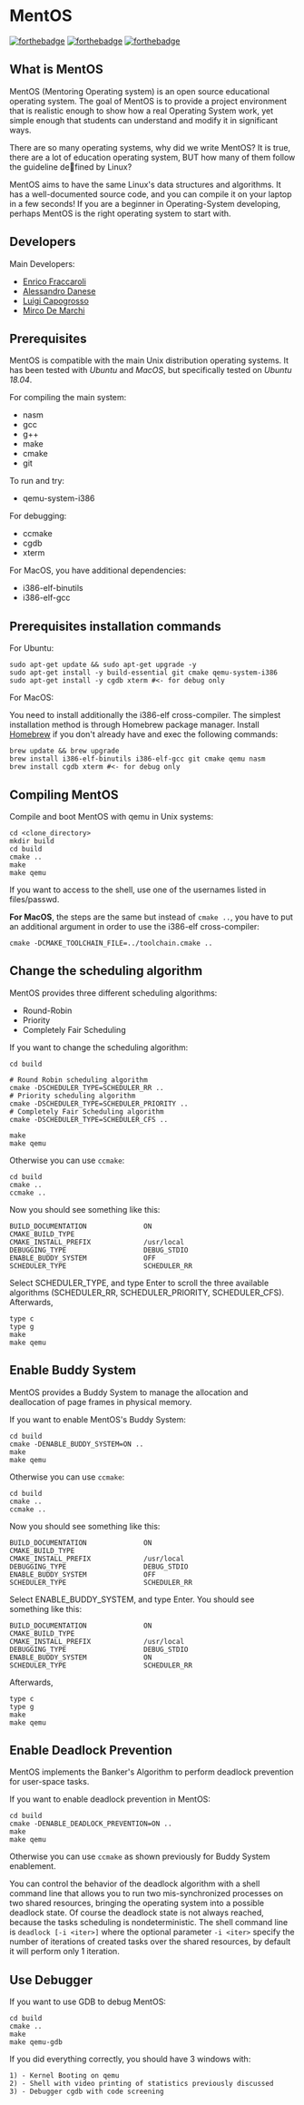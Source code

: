 MentOS
======

[![forthebadge](https://forthebadge.com/images/badges/built-with-love.svg)](https://forthebadge.com)
[![forthebadge](https://forthebadge.com/images/badges/made-with-c.svg)](https://forthebadge.com)
[![forthebadge](https://forthebadge.com/images/badges/for-you.svg)](https://forthebadge.com)

What is MentOS
-----------------

MentOS (Mentoring Operating system) is an open source educational operating
system.
The goal of MentOS is to provide a project environment that is realistic
enough to show how a real Operating System work, yet simple enough that
students can understand and modify it in significant ways.

There are so many operating systems, why did we write MentOS?
It is true, there are a lot of education operating system, BUT
how many of them follow the guideline defined by Linux?

MentOS aims to have the same Linux's data structures and algorithms. It
has a well-documented source code, and you can compile it on your laptop
in a few seconds!
If you are a beginner in Operating-System developing, perhaps MentOS is the
right operating system to start with.


Developers
----------------
Main Developers:

 * [Enrico Fraccaroli](https://github.com/Galfurian)
 * [Alessandro Danese](https://github.com/alessandroDanese88)
 * [Luigi Capogrosso](https://github.com/luigicapogrosso)
 * [Mirco De Marchi](https://github.com/mircodemarchi)

Prerequisites
-----------------

MentOS is compatible with the main Unix distribution operating systems. It has been tested with *Ubuntu* and *MacOS*, but specifically tested on *Ubuntu 18.04*.

For compiling the main system:

 * nasm
 * gcc
 * g++
 * make
 * cmake
 * git

To run and try:

 * qemu-system-i386

For debugging:

 * ccmake
 * cgdb
 * xterm

For MacOS, you have additional dependencies:

 * i386-elf-binutils
 * i386-elf-gcc

Prerequisites installation commands
-----------------

For Ubuntu:

```
sudo apt-get update && sudo apt-get upgrade -y
sudo apt-get install -y build-essential git cmake qemu-system-i386 
sudo apt-get install -y cgdb xterm #<- for debug only
```

For MacOS:

You need to install additionally the i386-elf cross-compiler. The simplest installation method is through Homebrew package manager. Install [Homebrew](https://brew.sh/index_it) if you don't already have and exec the following commands:

```
brew update && brew upgrade
brew install i386-elf-binutils i386-elf-gcc git cmake qemu nasm
brew install cgdb xterm #<- for debug only
```

Compiling MentOS
-----------------
Compile and boot MentOS with qemu in Unix systems:

```
cd <clone_directory>
mkdir build
cd build
cmake ..
make
make qemu
```

If you want to access to the shell, use one of the usernames listed in files/passwd.

**For MacOS**, the steps are the same but instead of `cmake ..`, you have to put an additional argument in order to use the i386-elf cross-compiler:

```
cmake -DCMAKE_TOOLCHAIN_FILE=../toolchain.cmake ..
```

Change the scheduling algorithm
-----------------

MentOS provides three different scheduling algorithms:

* Round-Robin
* Priority
* Completely Fair Scheduling

If you want to change the scheduling algorithm:

```
cd build

# Round Robin scheduling algorithm
cmake -DSCHEDULER_TYPE=SCHEDULER_RR ..
# Priority scheduling algorithm
cmake -DSCHEDULER_TYPE=SCHEDULER_PRIORITY ..
# Completely Fair Scheduling algorithm
cmake -DSCHEDULER_TYPE=SCHEDULER_CFS ..

make
make qemu
```

Otherwise you can use `ccmake`:

```
cd build
cmake ..
ccmake ..
```

Now you should see something like this:

```
BUILD_DOCUMENTATION              ON
CMAKE_BUILD_TYPE
CMAKE_INSTALL_PREFIX             /usr/local
DEBUGGING_TYPE                   DEBUG_STDIO
ENABLE_BUDDY_SYSTEM              OFF
SCHEDULER_TYPE                   SCHEDULER_RR
```

Select SCHEDULER_TYPE, and type Enter to scroll the three available algorithms
(SCHEDULER_RR, SCHEDULER_PRIORITY, SCHEDULER_CFS).
Afterwards,
```
type c
type g
make
make qemu
```

Enable Buddy System
-----------------

MentOS provides a Buddy System to manage the allocation and deallocation of
page frames in physical memory.

If you want to enable MentOS's Buddy System:

```
cd build
cmake -DENABLE_BUDDY_SYSTEM=ON ..
make
make qemu
```

Otherwise you can use `ccmake`:

```
cd build
cmake ..
ccmake ..
```

Now you should see something like this:

```
BUILD_DOCUMENTATION              ON
CMAKE_BUILD_TYPE
CMAKE_INSTALL_PREFIX             /usr/local
DEBUGGING_TYPE                   DEBUG_STDIO
ENABLE_BUDDY_SYSTEM              OFF
SCHEDULER_TYPE                   SCHEDULER_RR
```

Select ENABLE_BUDDY_SYSTEM, and type Enter.
You should see something like this:
```
BUILD_DOCUMENTATION              ON
CMAKE_BUILD_TYPE
CMAKE_INSTALL_PREFIX             /usr/local
DEBUGGING_TYPE                   DEBUG_STDIO
ENABLE_BUDDY_SYSTEM              ON
SCHEDULER_TYPE                   SCHEDULER_RR
```

Afterwards,
```
type c
type g
make
make qemu
```

Enable Deadlock Prevention
-----------------

MentOS implements the Banker's Algorithm to perform deadlock prevention for 
user-space tasks.

If you want to enable deadlock prevention in MentOS:

```
cd build
cmake -DENABLE_DEADLOCK_PREVENTION=ON ..
make
make qemu
```

Otherwise you can use `ccmake` as shown previously for Buddy System enablement.

You can control the behavior of the deadlock algorithm with a shell command 
line that allows you to run two mis-synchronized processes on two shared 
resources, bringing the operating system into a possible deadlock state. 
Of course the deadlock state is not always reached, because the tasks scheduling 
is nondeterministic. The shell command line is `deadlock [-i <iter>]` where the 
optional parameter `-i <iter>` specify the number of iterations of created tasks 
over the shared resources, by default it will perform only 1 iteration. 

Use Debugger
-----------------
If you want to use GDB to debug MentOS:
```
cd build
cmake ..
make
make qemu-gdb
```

If you did everything correctly, you should have 3 windows with:
```
1) - Kernel Booting on qemu
2) - Shell with video printing of statistics previously discussed
3) - Debugger cgdb with code screening
```
